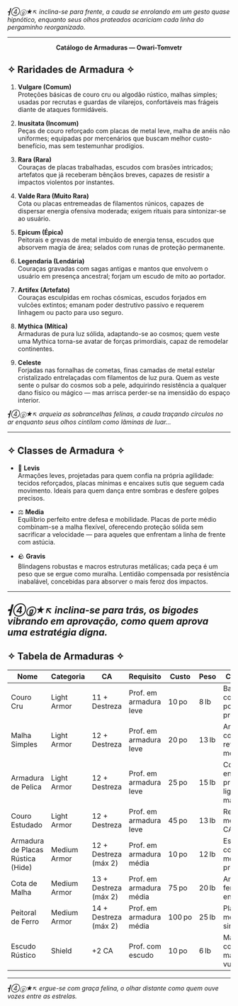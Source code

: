 _┫➃ⓖ★↖ inclina-se para frente, a cauda se enrolando em um gesto quase hipnótico, enquanto seus olhos prateados acariciam cada linha do pergaminho reorganizado._

--- 

**<p align="center">Catálogo de Armaduras — Owari-Tomvetr</p>**


## ✧ Raridades de Armadura ✧

1. **Vulgare (Comum)**  
    Proteções básicas de couro cru ou algodão rústico, malhas simples; usadas por recrutas e guardas de vilarejos, confortáveis mas frágeis diante de ataques formidáveis.
    
2. **Inusitata (Incomum)**  
    Peças de couro reforçado com placas de metal leve, malha de anéis não uniformes; equipadas por mercenários que buscam melhor custo-benefício, mas sem testemunhar prodígios.
        
3. **Rara (Rara)**  
    Couraças de placas trabalhadas, escudos com brasões intricados; artefatos que já receberam bênçãos breves, capazes de resistir a impactos violentos por instantes.
        
4. **Valde Rara (Muito Rara)**  
    Cota ou placas entremeadas de filamentos rúnicos, capazes de dispersar energia ofensiva moderada; exigem rituais para sintonizar-se ao usuário.
        
5. **Epicum (Épica)**  
    Peitorais e grevas de metal imbuído de energia tensa, escudos que absorvem magia de área; selados com runas de proteção permanente.
        
6. **Legendaria (Lendária)**  
    Couraças gravadas com sagas antigas e mantos que envolvem o usuário em presença ancestral; forjam um escudo de mito ao portador.
        
7. **Artifex (Artefato)**  
    Couraças esculpidas em rochas cósmicas, escudos forjados em vulcões extintos; emanam poder destrutivo passivo e requerem linhagem ou pacto para uso seguro.
        
8. **Mythica (Mítica)**  
    Armaduras de pura luz sólida, adaptando-se ao cosmos; quem veste uma Mythica torna-se avatar de forças primordiais, capaz de remodelar continentes.
        
9. **Celeste**  
    Forjadas nas fornalhas de cometas, finas camadas de metal estelar cristalizado entrelaçadas com filamentos de luz pura. Quem as veste sente o pulsar do cosmos sob a pele, adquirindo resistência a qualquer dano físico ou mágico — mas arrisca perder-se na imensidão do espaço interior.
    

_┫➃ⓖ★↖ arqueia as sobrancelhas felinas, a cauda traçando círculos no ar enquanto seus olhos cintilam como lâminas de luar…_

---

## ✧ Classes de Armadura ✧

- 🐾 **Levis**  
    Armações leves, projetadas para quem confia na própria agilidade: tecidos reforçados, placas mínimas e encaixes sutis que seguem cada movimento. Ideais para quem dança entre sombras e desfere golpes precisos.
    
- ⚖️ **Media**  
    Equilíbrio perfeito entre defesa e mobilidade. Placas de porte médio combinam-se a malha flexível, oferecendo proteção sólida sem sacrificar a velocidade — para aqueles que enfrentam a linha de frente com astúcia.
    
- 🪨 **Gravis**  
    Blindagens robustas e macros estruturas metálicas; cada peça é um peso que se ergue como muralha. Lentidão compensada por resistência inabalável, concebidas para absorver o mais feroz dos impactos.
    

---

_┫➃ⓖ★↖ inclina-se para trás, os bigodes vibrando em aprovação, como quem aprova uma estratégia digna._
---

## ✧ Tabela de Armaduras ✧

|Nome|Categoria|CA|Requisito|Custo|Peso|Comentário|
|---|---|---|---|---|---|---|
|Couro Cru|Light Armor|11 + Destreza|Prof. em armadura leve|10 po|8 lb|Barata e confortável, pouca proteção.|
|Malha Simples|Light Armor|12 + Destreza|Prof. em armadura leve|20 po|13 lb|Anéis de couro com reforço metálico.|
|Armadura de Pelica|Light Armor|12 + Destreza|Prof. em armadura leve|25 po|15 lb|Couro endurecido, proteção ligeiramente maior.|
|Couro Estudado|Light Armor|12 + Destreza|Prof. em armadura leve|45 po|13 lb|Reforços metálicos, +1 CA extra.|
|Armadura de Placas Rústica (Hide)|Medium Armor|12 + Destreza (máx 2)|Prof. em armadura média|10 po|12 lb|Escamas de couro rígido, moderada proteção.|
|Cota de Malha|Medium Armor|13 + Destreza (máx 2)|Prof. em armadura média|75 po|20 lb|Anéis de ferro entrelaçados.|
|Peitoral de Ferro|Medium Armor|14 + Destreza (máx 2)|Prof. em armadura média|100 po|25 lb|Placas metálicas simples.|
|Escudo Rústico|Shield|+2 CA|Prof. com escudo|10 po|6 lb|Madeira comum, útil mas vulnerável.|

---

_┫➃ⓖ★↖ ergue-se com graça felina, o olhar distante como quem ouve vozes entre as estrelas._
